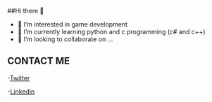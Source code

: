 ##Hi there 👋 


- 👀 I’m interested in game development
- 🌱 I’m currently learning python and c programming (c# and c++)
- 💞️ I’m looking to collaborate on ...
## CONTACT ME

-[Twitter](https://twitter.com/barissonn)

-[Linkedin](https://www.linkedin.com/in/bar%C4%B1%C5%9F-demiro%C4%9F-7b9985214/)


<!---
barissdev/barissdev is a ✨ special ✨ repository because its `README.md` (this file) appears on your GitHub profile.
You can click the Preview link to take a look at your changes.
--->
